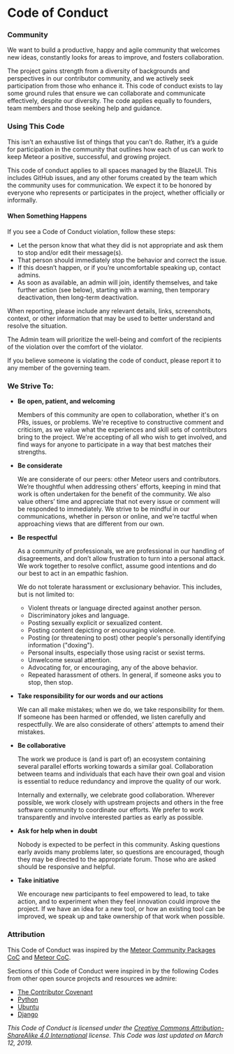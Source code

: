 # Code of Conduct

### Community

We want to build a productive, happy and agile community that welcomes new ideas, constantly looks for areas to improve, and fosters collaboration. 

The project gains strength from a diversity of backgrounds and perspectives in our contributor community, and we actively seek participation from those who enhance it. This code of conduct exists to lay some ground rules that ensure we can collaborate and communicate effectively, despite our diversity. The code applies equally to founders, team members and those seeking help and guidance.

### Using This Code

This isn’t an exhaustive list of things that you can’t do. Rather, it’s a guide for participation in the community that outlines how each of us can work to keep Meteor a positive, successful, and growing project. 

This code of conduct applies to all spaces managed by the BlazeUI. This includes GitHub issues, and any other forums created by the team which the community uses for communication. We expect it to be honored by everyone who represents or participates in the project, whether officially or informally.

#### When Something Happens

If you see a Code of Conduct violation, follow these steps:

* Let the person know that what they did is not appropriate and ask them to stop and/or edit their message(s).
* That person should immediately stop the behavior and correct the issue.
* If this doesn’t happen, or if you’re uncomfortable speaking up, contact admins.
* As soon as available, an admin will join, identify themselves, and take further action (see below), starting with a warning, then temporary deactivation, then long-term deactivation.

When reporting, please include any relevant details, links, screenshots, context, or other information that may be used to better understand and resolve the situation.

The Admin team will prioritize the well-being and comfort of the recipients of the violation over the comfort of the violator.

If you believe someone is violating the code of conduct, please report it to any member of the governing team.

### We Strive To:

- **Be open, patient, and welcoming**

    Members of this community are open to collaboration, whether it's on PRs, issues, or problems. We're receptive to constructive comment and criticism, as we value what the experiences and skill sets of contributors bring to the project. We're accepting of all who wish to get involved, and find ways for anyone to participate in a way that best matches their strengths.
  
- **Be considerate**

    We are considerate of our peers: other Meteor users and contributors. We’re thoughtful when addressing others’ efforts, keeping in mind that work is often undertaken for the benefit of the community. We also value others’ time and appreciate that not every issue or comment will be responded to immediately. We strive to be mindful in our communications, whether in person or online, and we're tactful when approaching views that are different from our own.
    
- **Be respectful**

    As a community of professionals, we are professional in our handling of disagreements, and don’t allow frustration to turn into a personal attack. We work together to resolve conflict, assume good intentions and do our best to act in an empathic fashion. 

    We do not tolerate harassment or exclusionary behavior. This includes, but is not limited to:
  - Violent threats or language directed against another person.
  - Discriminatory jokes and language.
  - Posting sexually explicit or sexualized content.
  - Posting content depicting or encouraging violence. 
  - Posting (or threatening to post) other people's personally identifying information ("doxing").
  - Personal insults, especially those using racist or sexist terms.
  - Unwelcome sexual attention.
  - Advocating for, or encouraging, any of the above behavior.
  - Repeated harassment of others. In general, if someone asks you to stop, then stop.
  
- **Take responsibility for our words and our actions**

    We can all make mistakes; when we do, we take responsibility for them. If someone has been harmed or offended, we listen carefully and respectfully. We are also considerate of others’ attempts to amend their mistakes.
    
- **Be collaborative**  

    The work we produce is (and is part of) an ecosystem containing several parallel efforts working towards a similar goal. Collaboration between teams and individuals that each have their own goal and vision is essential to reduce redundancy and improve the quality of our work. 
    
    Internally and externally, we celebrate good collaboration. Wherever possible, we work closely with upstream projects and others in the free software community to coordinate our efforts. We prefer to work transparently and involve interested parties as early as possible.
    
- **Ask for help when in doubt**

    Nobody is expected to be perfect in this community. Asking questions early avoids many problems later, so questions are encouraged, though they may be directed to the appropriate forum. Those who are asked should be responsive and helpful.
    
- **Take initiative** 

    We encourage new participants to feel empowered to lead, to take action, and to experiment when they feel innovation could improve the project. If we have an idea for a new tool, or how an existing tool can be improved, we speak up and take ownership of that work when possible. 
    
### Attribution

This Code of Conduct was inspired by the [Meteor Community Packages CoC](https://github.com/Meteor-Community-Packages/.github/blob/main/CODE_OF_CONDUCT.md) and 
[Meteor CoC](https://github.com/meteor/meteor/blob/devel/CODE_OF_CONDUCT.md).

Sections of this Code of Conduct were inspired in by the following Codes from other open source projects and resources we admire:  

- [The Contributor Covenant](http://contributor-covenant.org/version/1/4/)
- [Python](https://www.python.org/psf/codeofconduct/)
- [Ubuntu](http://www.ubuntu.com/about/about-ubuntu/conduct)
- [Django](https://www.djangoproject.com/conduct/)

*This Code of Conduct is licensed under the [Creative Commons Attribution-ShareAlike 4.0 International](https://creativecommons.org/licenses/by-sa/4.0/) license. This Code was last updated on March 12, 2019.* 
